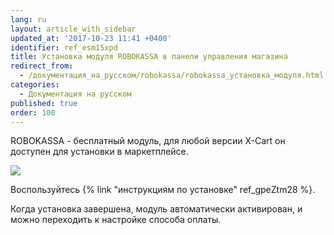 ```yaml
---
lang: ru
layout: article_with_sidebar
updated_at: '2017-10-23 11:41 +0400'
identifier: ref_esm15xpd
title: Установка модуля ROBOKASSA в панели управления магазина
redirect_from:
  - /документация_на_русском/robokassa/robokassa_установка_модуля.html
categories:
  - Документация на русском
published: true
order: 100
---
```



ROBOKASSA - бесплатный модуль, для любой версии X-Cart он доступен для установки в маркетплейсе.

![]({{site.baseurl}}/attachments/7504676/7602389.png)

Воспользуйтесь {% link "инструкциям по установке" ref_gpeZtm28 %}.

Когда установка завершена, модуль автоматически активирован, и можно переходить к настройке способа оплаты. 

